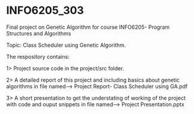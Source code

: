 # INFO6205_303
Final project on Genetic Algorithm for course INFO6205- Program Structures and Algorithms

Topic: Class Scheduler using Genetic Algorithm.

The respository contains:

1> Project source code in the project/src folder.

2> A detailed report of this project and including basics about genetic algorithms in file named--> Project Report- Class Scheduler using GA.pdf

3> A short presentation to get the understating of working of the project with code and ouput snippets in file named--> Project Presentation.pptx

